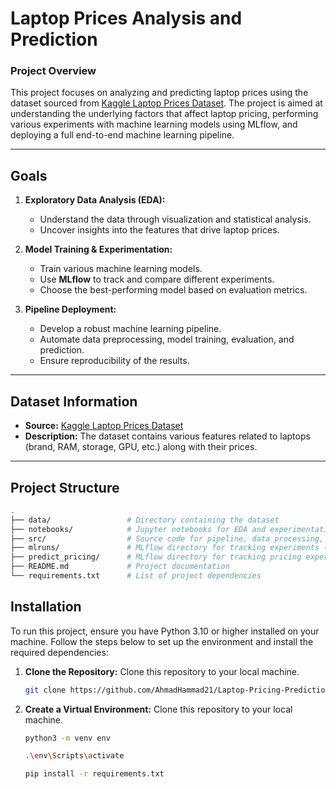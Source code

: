  # Laptop Prices Analysis and Prediction

### Project Overview

This project focuses on analyzing and predicting laptop prices using the dataset sourced from [Kaggle Laptop Prices Dataset](https://www.kaggle.com/datasets/owm4096/laptop-prices). The project is aimed at understanding the underlying factors that affect laptop pricing, performing various experiments with machine learning models using MLflow, and deploying a full end-to-end machine learning pipeline.

---

## Goals

1. **Exploratory Data Analysis (EDA):**  
   - Understand the data through visualization and statistical analysis.
   - Uncover insights into the features that drive laptop prices.

2. **Model Training & Experimentation:**  
   - Train various machine learning models.
   - Use **MLflow** to track and compare different experiments.
   - Choose the best-performing model based on evaluation metrics.

3. **Pipeline Deployment:**  
   - Develop a robust machine learning pipeline.
   - Automate data preprocessing, model training, evaluation, and prediction.
   - Ensure reproducibility of the results.

---

## Dataset Information

- **Source:** [Kaggle Laptop Prices Dataset](https://www.kaggle.com/datasets/owm4096/laptop-prices)
- **Description:** The dataset contains various features related to laptops (brand, RAM, storage, GPU, etc.) along with their prices.

---

## Project Structure

```bash
.
├── data/                 # Directory containing the dataset
├── notebooks/            # Jupyter notebooks for EDA and experimentation
├── src/                  # Source code for pipeline, data processing, and model training
├── mlruns/               # MLflow directory for tracking experiments (default one)
├── predict_pricing/      # MLflow directory for tracking pricing experiments
├── README.md             # Project documentation
└── requirements.txt      # List of project dependencies
```

## Installation

To run this project, ensure you have Python 3.10 or higher installed on your machine. Follow the steps below to set up the environment and install the required dependencies:

1. **Clone the Repository:**
   Clone this repository to your local machine.
   ```bash
   git clone https://github.com/AhmadHammad21/Laptop-Pricing-Prediction-MLflow-Project.git
   ```
2. **Create a Virtual Environment:**
   Clone this repository to your local machine.
   ```bash
   python3 -m venv env

   .\env\Scripts\activate

   pip install -r requirements.txt
   ```
